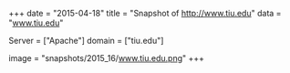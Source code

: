 
+++
date = "2015-04-18"
title = "Snapshot of http://www.tiu.edu"
data = "www.tiu.edu"

Server = ["Apache"]
domain = ["tiu.edu"]

  image = "snapshots/2015_16/www.tiu.edu.png"
+++
#
